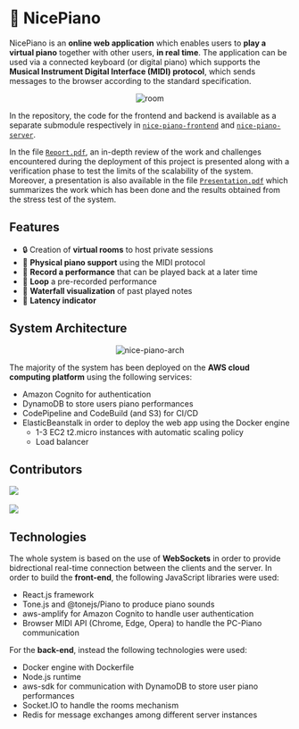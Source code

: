# 🎹 NicePiano

NicePiano is an **online web application** which enables users to **play a virtual piano** together with other users, **in real time**.
The application can be used via a connected keyboard (or digital piano) which supports the **Musical Instrument Digital Interface (MIDI) protocol**, which sends messages to the browser according to the standard specification.

<div align="center">

![room](https://user-images.githubusercontent.com/23276420/219973443-ef946388-7afb-48c3-9d98-e8ba6f48f9bd.jpeg)

</div>

In the repository, the code for the frontend and backend is available as a separate submodule respectively in [`nice-piano-frontend`](https://github.com/dotmat3/nice-piano-frontend) and [`nice-piano-server`](https://github.com/dotmat3/nice-piano-server).

In the file [`Report.pdf`](https://github.com/SkyLionx/nice-piano/blob/main/Report.pdf), an in-depth review of the work and challenges encountered during the deployment of this project is presented along with a verification phase to test the limits of the scalability of the system. Moreover, a presentation is also available in the file [`Presentation.pdf`](https://github.com/SkyLionx/nice-piano/blob/main/Presentation.pdf) which summarizes the work which has been done and the results obtained from the stress test of the system.

## Features
- 🔒 Creation of **virtual rooms** to host private sessions
- 🎹 **Physical piano support** using the MIDI protocol
- 🔴 **Record a performance** that can be played back at a later time
- 🔄️ **Loop** a pre-recorded performance
- 🎵 **Waterfall visualization** of past played notes
- 📶 **Latency indicator**

## System Architecture

<div align="center">

![nice-piano-arch](https://user-images.githubusercontent.com/23276420/219973274-fd501991-a7a3-4e5a-ba10-1f07fc5d4cb3.png)

</div>

The majority of the system has been deployed on the **AWS cloud computing platform** using the following services:
- Amazon Cognito for authentication
- DynamoDB to store users piano performances
- CodePipeline and CodeBuild (and S3) for CI/CD
- ElasticBeanstalk in order to deploy the web app using the Docker engine
  - 1-3 EC2 t2.micro instances with automatic scaling policy
  - Load balancer

## Contributors

<a href="https://github.com/SkyLionx" target="_blank">
  <img src="https://img.shields.io/badge/Profile-Fabrizio%20Rossi-green?style=for-the-badge&logo=github&labelColor=blue&color=white">
</a>
<br /><br />
<a href="https://github.com/dotmat3" target="_blank">
  <img src="https://img.shields.io/badge/Profile-Matteo%20Orsini-green?style=for-the-badge&logo=github&labelColor=blue&color=white">
</a>

## Technologies

The whole system is based on the use of **WebSockets** in order to provide bidrectional real-time connection between the clients and the server.
In order to build the **front-end**, the following JavaScript libraries were used:
- React.js framework
- Tone.js and @tonejs/Piano to produce piano sounds
- aws-amplify for Amazon Cognito to handle user authentication
- Browser MIDI API (Chrome, Edge, Opera) to handle the PC-Piano communication

For the **back-end**, instead the following technologies were used:
- Docker engine with Dockerfile
- Node.js runtime
- aws-sdk for communication with DynamoDB to store user piano performances
- Socket.IO to handle the rooms mechanism
- Redis for message exchanges among different server instances
